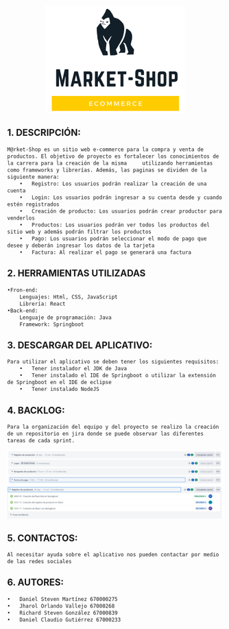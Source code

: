 
<p align="center">
  <img src="https://github.com/JharolVallejo/proyectasweb/blob/main/public/img/Logotipo%20Negro%20y%20Amarillo%20en%20Negrita.png" />
</p>


## 1.	DESCRIPCIÓN: 
    M@rket-Shop es un sitio web e-commerce para la compra y venta de productos. El objetivo de proyecto es fortalecer los conocimientos de la carrera para la creación de la misma     utilizando herramientas como frameworks y librerías. Además, las paginas se dividen de la siguiente manera:
        •	Registro: Los usuarios podrán realizar la creación de una cuenta
        •	Login: Los usuarios podrán ingresar a su cuenta desde y cuando estén registrados
        •	Creación de producto: Los usuarios podrán crear productor para venderlos
        •	Productos: Los usuarios podrán ver todos los productos del sitio web y además podrán filtrar los productos
        •	Pago: Los usuarios podrán seleccionar el modo de pago que desee y deberán ingresar los datos de la tarjeta
        •	Factura: Al realizar el pago se generará una factura

## 2.	HERRAMIENTAS UTILIZADAS 
    •Fron-end:
        Lenguajes: Html, CSS, JavaScript
        Librería: React
    •Back-end:
        Lenguaje de programación: Java
        Framework: Springboot
## 3.	DESCARGAR DEL APLICATIVO:
    Para utilizar el aplicativo se deben tener los siguientes requisitos:
        •	Tener instalador el JDK de Java
        •	Tener instalado el IDE de Springboot o utilizar la extensión de Springboot en el IDE de eclipse
        •	Tener instalado NodeJS
## 4.	BACKLOG:
    Para la organización del equipo y del proyecto se realizo la creación de un repositorio en jira donde se puede observar las diferentes tareas de cada sprint.
![alt text](https://github.com/JharolVallejo/proyectasweb/blob/main/public/img/1.jpeg)    
![alt text](https://github.com/JharolVallejo/proyectasweb/blob/main/public/img/2.jpeg)
    
## 5.	CONTACTOS: 
    Al necesitar ayuda sobre el aplicativo nos pueden contactar por medio de las redes sociales
## 6.	AUTORES:
    •	Daniel Steven Martínez 670000275
    •	Jharol Orlando Vallejo 67000268
    •	Richard Steven González 67000839
    •	Daniel Claudio Gutiérrez 67000233
